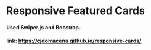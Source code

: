 # Responsive Featured Cards

#### Used Swiper.js and Boostrap. 
#### link: https://cjdomacena.github.io/responsive-cards/